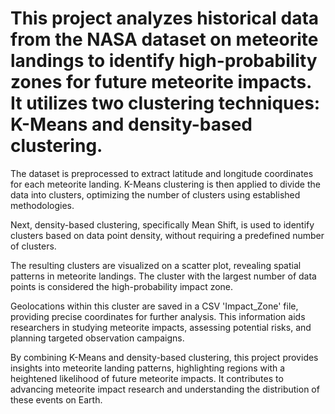 # This project analyzes historical data from the NASA dataset on meteorite landings to identify high-probability zones for future meteorite impacts. It utilizes two clustering techniques: K-Means and density-based clustering.

The dataset is preprocessed to extract latitude and longitude coordinates for each meteorite landing. K-Means clustering is then applied to divide the data into clusters, optimizing the number of clusters using established methodologies.

Next, density-based clustering, specifically Mean Shift, is used to identify clusters based on data point density, without requiring a predefined number of clusters.

The resulting clusters are visualized on a scatter plot, revealing spatial patterns in meteorite landings. The cluster with the largest number of data points is considered the high-probability impact zone.

Geolocations within this cluster are saved in a CSV 'Impact_Zone' file, providing precise coordinates for further analysis. This information aids researchers in studying meteorite impacts, assessing potential risks, and planning targeted observation campaigns.

By combining K-Means and density-based clustering, this project provides insights into meteorite landing patterns, highlighting regions with a heightened likelihood of future meteorite impacts. It contributes to advancing meteorite impact research and understanding the distribution of these events on Earth.
